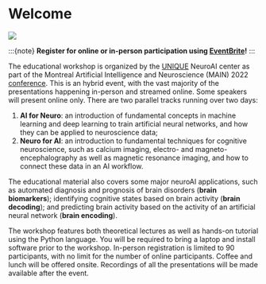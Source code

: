 # Welcome

![](./banner.jpeg)

:::{note}
**Register for online or in-person participation using [EventBrite](https://www.eventbrite.ca/e/444622175897)!**
:::

The educational workshop is organized by the [UNIQUE](https://www.unique.quebec/) NeuroAI center as part of the Montreal Artificial Intelligence and Neuroscience (MAIN) 2022 [conference](https://www.main2022.org/). This is an hybrid event, with the vast majority of the presentations happening in-person and streamed online. Some speakers will present online only. There are two parallel tracks running over two days:
1. **AI for Neuro**: an introduction of fundamental concepts in machine learning and deep learning to train artificial neural networks, and how they can be applied to neuroscience data;
2. **Neuro for AI**: an introduction to fundamental techniques for cognitive neuroscience, such as calcium imaging, electro- and magneto-encephalography as well as magnetic resonance imaging, and how to connect these data in an AI workflow.

The educational material also covers some major neuroAI applications, such as automated diagnosis and prognosis of brain disorders (**brain biomarkers**); identifying cognitive states based on brain activity (**brain decoding**); and predicting brain activity based on the activity of an artificial neural network (**brain encoding**).

The workshop features both theoretical lectures as well as hands-on tutorial using the Python language. You will be required to bring a laptop and install software prior to the workshop. In-person registration is limited to 90 participants, with no limit for the number of online participants. Coffee and lunch will be offered onsite. Recordings of all the presentations will be made available after the event.
